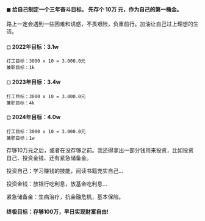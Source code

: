 #### ◼ 给自己制定一个三年奋斗目标。 先存个 10万 元，作为自己的第一桶金。

路上一定会遇到一些困难和诱惑，不畏艰险，负重前行。加油让自己过上理想的生活。

#### ◻ 2022年目标：3.1w
    打工目标：3000 x 10 = 3.000.0元
    兼职目标：1k

#### ◻ 2023年目标：3.4w
    打工目标：3000 x 10 = 3.000.0元
    兼职目标：4k

#### ◻ 2024年目标：4.0w
    打工目标：3000 x 10 = 3.000.0元
    兼职目标：1w
    
存够10万元之后，或者在没存够之前。我还得拿出一部分钱用来投资，比如投资自己、投资金钱、还有紧急储备金。

投资自己：学习赚钱的技能，阅读书籍充实自己...

投资金钱：放银行吃利息，放基金吃利息...

紧急储备金：生病治疗，抗金融危机，基本保险。


#### 终极目标：存够100万，早日实现财富自由!
